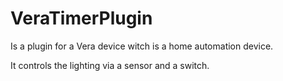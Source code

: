 # VeraTimerPlugin

Is a plugin for a Vera device witch is a home automation device.

It controls the lighting via a sensor and a switch.
